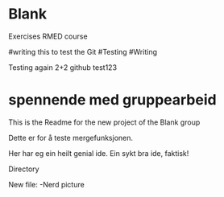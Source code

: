 # Blank
Exercises RMED course


#writing this to test the Git 
#Testing 
#Writing

Testing again 
2+2
github test123


# spennende med gruppearbeid

This is the Readme for the new project of the Blank group


Dette er for å teste mergefunksjonen. 


Her har eg ein heilt genial ide. 
Ein sykt bra ide, faktisk! 

Directory

  New file:
  -Nerd picture


